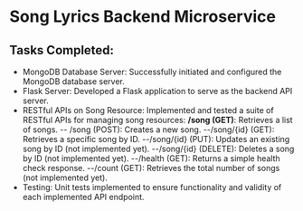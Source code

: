 # Song Lyrics Backend Microservice

## Tasks Completed:

- MongoDB Database Server: Successfully initiated and configured the MongoDB database server.
- Flask Server: Developed a Flask application to serve as the backend API server.
- RESTful APIs on Song Resource: Implemented and tested a suite of RESTful APIs for managing song resources:
**/song (GET)**: Retrieves a list of songs.
-- /song (POST): Creates a new song.
--/song/{id} (GET): Retrieves a specific song by ID.
--/song/{id} (PUT): Updates an existing song by ID (not implemented yet).
--/song/{id} (DELETE): Deletes a song by ID (not implemented yet).
--/health (GET): Returns a simple health check response.
--/count (GET): Retrieves the total number of songs (not implemented yet).
- Testing: Unit tests implemented to ensure functionality and validity of each implemented API endpoint.
